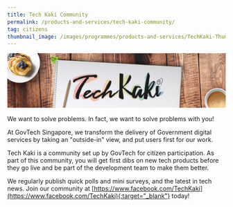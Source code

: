 ```yaml
---
title: Tech Kaki Community
permalink: /products-and-services/tech-kaki-community/
tag: citizens
thumbnail_image: /images/programmes/products-and-services/TechKaki-Thumbnail.jpg
---
```


![Tech Kaki banner](/images/programmes/products-and-services/TechKaki-Header.jpg)

We want to solve problems. In fact, we want to solve problems with you!

At GovTech Singapore, we transform the delivery of Government digital services by taking an "outside-in" view, and put users first for our work.

Tech Kaki is a community set up by GovTech for citizen participation. As part of this community, you will get first dibs on new tech products before they go live and be part of the development team to make them better.

We regularly publish quick polls and mini surveys, and the latest in tech news. Join our community at [https://www.facebook.com/TechKaki](https://www.facebook.com/TechKaki){:target="_blank"} today!
